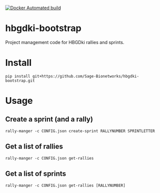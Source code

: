[![Docker Automated build](https://img.shields.io/docker/automated/jrottenberg/ffmpeg.svg?style=flat-square)](https://hub.docker.com/r/dailyk/hbgdki-bootstrap/)

# hbgdki-bootstrap

Project management code for HBGDki rallies and sprints.

# Install

```
pip install git+https://github.com/Sage-Bionetworks/hbgdki-bootstrap.git
```
# Usage

## Create a sprint (and a rally)

```
rally-manger -c CONFIG.json create-sprint RALLYNUMBER SPRINTLETTER
```

## Get a list of rallies

```
rally-manger -c CONFIG.json get-rallies
```

## Get a list of sprints

```
rally-manger -c CONFIG.json get-rallies [RALLYNUMBER]
```

